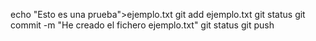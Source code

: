 echo "Esto es una prueba">ejemplo.txt
git add ejemplo.txt
git status
git commit -m "He creado el fichero ejemplo.txt"
git status
git push
